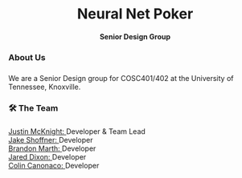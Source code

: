 <div align="center">
    <h1>Neural Net Poker</h1>
    <h4>Senior Design Group</h4>
</div>

###


###

<h3 align="left">About Us</h3>

###

<p align="left">We are a Senior Design group for COSC401/402 at the University of Tennessee, Knoxville.</p>

###

<h3 align="left">🛠 The Team</h3>

###

<div align="left">
    <div>
        <a href="https://github.com/JMcknight75" target="_blank">
            Justin McKnight:
        </a>
        Developer & Team Lead
    </div>
    <div>
        <a href="https://github.com/Jxk0be" target="_blank">
            Jake Shoffner:
        </a>
        Developer
    </div>
    <div>
        <a href="https://github.com/Brandon-Marth" target="_blank">
            Brandon Marth:
        </a>
        Developer
    </div>
    <div>
        <a href="https://github.com/jdixon34-cs340" target="_blank">
            Jared Dixon:
        </a>
        Developer
    </div>
    <div>
        <a href="https://github.com/JMcknight75" target="_blank">
            Colin Canonaco:
        </a>
        Developer
    </div>
</div>
